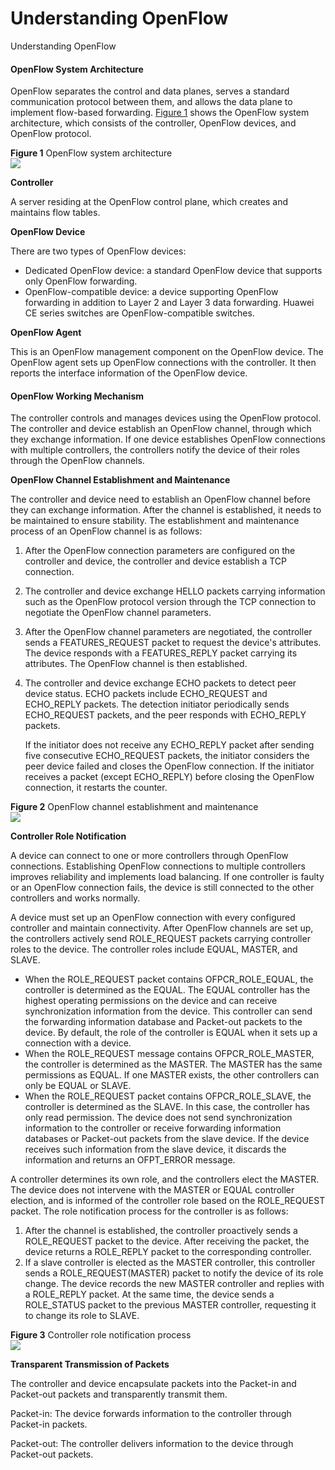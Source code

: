 Understanding OpenFlow
======================

Understanding OpenFlow

#### OpenFlow System Architecture

OpenFlow separates the control and data planes, serves a standard communication protocol between them, and allows the data plane to implement flow-based forwarding. [Figure 1](#EN-US_CONCEPT_0000001563750121__fig_1) shows the OpenFlow system architecture, which consists of the controller, OpenFlow devices, and OpenFlow protocol.

**Figure 1** OpenFlow system architecture  
![](figure/en-us_image_0000001564109837.png)

**Controller**

A server residing at the OpenFlow control plane, which creates and maintains flow tables.

**OpenFlow Device**

There are two types of OpenFlow devices:

* Dedicated OpenFlow device: a standard OpenFlow device that supports only OpenFlow forwarding.
* OpenFlow-compatible device: a device supporting OpenFlow forwarding in addition to Layer 2 and Layer 3 data forwarding. Huawei CE series switches are OpenFlow-compatible switches.

**OpenFlow Agent**

This is an OpenFlow management component on the OpenFlow device. The OpenFlow agent sets up OpenFlow connections with the controller. It then reports the interface information of the OpenFlow device.


#### OpenFlow Working Mechanism

The controller controls and manages devices using the OpenFlow protocol. The controller and device establish an OpenFlow channel, through which they exchange information. If one device establishes OpenFlow connections with multiple controllers, the controllers notify the device of their roles through the OpenFlow channels.

**OpenFlow Channel Establishment and Maintenance**

The controller and device need to establish an OpenFlow channel before they can exchange information. After the channel is established, it needs to be maintained to ensure stability. The establishment and maintenance process of an OpenFlow channel is as follows:

1. After the OpenFlow connection parameters are configured on the controller and device, the controller and device establish a TCP connection.
2. The controller and device exchange HELLO packets carrying information such as the OpenFlow protocol version through the TCP connection to negotiate the OpenFlow channel parameters.
3. After the OpenFlow channel parameters are negotiated, the controller sends a FEATURES\_REQUEST packet to request the device's attributes. The device responds with a FEATURES\_REPLY packet carrying its attributes. The OpenFlow channel is then established.
4. The controller and device exchange ECHO packets to detect peer device status. ECHO packets include ECHO\_REQUEST and ECHO\_REPLY packets. The detection initiator periodically sends ECHO\_REQUEST packets, and the peer responds with ECHO\_REPLY packets.
   
   If the initiator does not receive any ECHO\_REPLY packet after sending five consecutive ECHO\_REQUEST packets, the initiator considers the peer device failed and closes the OpenFlow connection. If the initiator receives a packet (except ECHO\_REPLY) before closing the OpenFlow connection, it restarts the counter.

**Figure 2** OpenFlow channel establishment and maintenance  
![](figure/en-us_image_0000001563989997.png)

**Controller Role Notification**

A device can connect to one or more controllers through OpenFlow connections. Establishing OpenFlow connections to multiple controllers improves reliability and implements load balancing. If one controller is faulty or an OpenFlow connection fails, the device is still connected to the other controllers and works normally.

A device must set up an OpenFlow connection with every configured controller and maintain connectivity. After OpenFlow channels are set up, the controllers actively send ROLE\_REQUEST packets carrying controller roles to the device. The controller roles include EQUAL, MASTER, and SLAVE.

* When the ROLE\_REQUEST packet contains OFPCR\_ROLE\_EQUAL, the controller is determined as the EQUAL. The EQUAL controller has the highest operating permissions on the device and can receive synchronization information from the device. This controller can send the forwarding information database and Packet-out packets to the device. By default, the role of the controller is EQUAL when it sets up a connection with a device.
* When the ROLE\_REQUEST message contains OFPCR\_ROLE\_MASTER, the controller is determined as the MASTER. The MASTER has the same permissions as EQUAL. If one MASTER exists, the other controllers can only be EQUAL or SLAVE.
* When the ROLE\_REQUEST packet contains OFPCR\_ROLE\_SLAVE, the controller is determined as the SLAVE. In this case, the controller has only read permission. The device does not send synchronization information to the controller or receive forwarding information databases or Packet-out packets from the slave device. If the device receives such information from the slave device, it discards the information and returns an OFPT\_ERROR message.

A controller determines its own role, and the controllers elect the MASTER. The device does not intervene with the MASTER or EQUAL controller election, and is informed of the controller role based on the ROLE\_REQUEST packet. The role notification process for the controller is as follows:

1. After the channel is established, the controller proactively sends a ROLE\_REQUEST packet to the device. After receiving the packet, the device returns a ROLE\_REPLY packet to the corresponding controller.
2. If a slave controller is elected as the MASTER controller, this controller sends a ROLE\_REQUEST(MASTER) packet to notify the device of its role change. The device records the new MASTER controller and replies with a ROLE\_REPLY packet. At the same time, the device sends a ROLE\_STATUS packet to the previous MASTER controller, requesting it to change its role to SLAVE.

**Figure 3** Controller role notification process  
![](figure/en-us_image_0000001512670618.png)

**Transparent Transmission of Packets**

The controller and device encapsulate packets into the Packet-in and Packet-out packets and transparently transmit them.

Packet-in: The device forwards information to the controller through Packet-in packets.

Packet-out: The controller delivers information to the device through Packet-out packets.